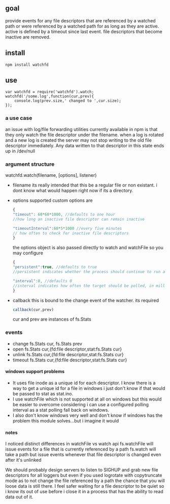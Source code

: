 ## goal

provide events for any file descriptors that are referenced by a watched path
or were referenced by a watched path for as long as they are active.
active is defined by a timeout since last event. file descriptors that become inactive are removed.


## install

	npm install watchfd

## use

	var watchfd = require('watchfd').watch;
	watchfd('/some.log',function(cur,prev){
		console.log(prev.size,' changed to ',cur.size);
	});

### a use case

an issue with log/file forwarding utilities currently available in npm is that they only watch the file descriptor under the filename. when a log is rotated and a new log is created the server may not stop writing to the old file descriptor immediately. Any data written to that descriptor in this state ends up in /dev/null


### argument structure

watchfd.watch(filename, [options], listener)

- filename
  its really intended that this be a regular file or non existant. i dont know what would happen right now if its a directory.
- options
  supported custom options are

	```js
	{
	"timeout": 60*60*1000, //defaults to one hour
	//how long an inactive file descriptor can remain inactive

	"timeoutInterval":60*5*1000 //every five minutes
	// how often to check for inactive file descriptors
	}
	```

  the options object is also passed directly to watch and watchFile so you may configure

	```js
	{
	"persistent":true, //defaults to true
	//persistent indicates whether the process should continue to run as long as files are being watched

	"interval":0, //defaults 0
	//interval indicates how often the target should be polled, in milliseconds. (On Linux systems with inotify, interval is ignored.) 
	}
	```

- callback
  this is bound to the change event of the watcher. its required

	```js
	callback(cur,prev)
	```

  cur and prev are instances of fs.Stats

### events

- change
		fs.Stats cur, fs.Stats prev
- open
		fs.Stats cur,{fd:file descriptor,stat:fs.Stats cur}
- unlink
                fs.Stats cur,{fd:file descriptor,stat:fs.Stats cur}
- timeout
                fs.Stats cur,{fd:file descriptor,stat:fs.Stats cur}

#### windows support problems

- It uses file inode as a unique id for each descriptor. I know there is a way to get a unique id for a file in windows i just don't know if that would be passed to stat as stat.ino. 
- I use watchFile which is not supported at all on windows but this would be easier to overcome considering i can use a configured polling interval as a stat polling fall back on windows. 
- I also don't know windows very well and don't know if windows has the problem this module solves...but i imagine it would

#### notes

I noticed distinct differences in watchFile vs watch api
fs.watchFile will issue events for a file that is currently referenced by a path
fs.watch will take a path but issue events whenever that file descriptor is changed even after it's unlinked

We should probably design servers to listen to SIGHUP and grab new file descriptors for all loggers but even if you used logrotate with copytruncate mode as to not change the file referenced by a path the chance that you will loose data is still there. I feel safer waiting for a file descriptor to be quiet so i know its out of use before i close it in a process that has the ability to read data out of it.

